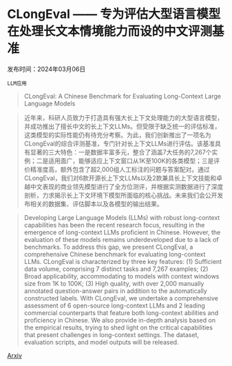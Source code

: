 # CLongEval —— 专为评估大型语言模型在处理长文本情境能力而设的中文评测基准

发布时间：2024年03月06日

`LLM应用`

> CLongEval: A Chinese Benchmark for Evaluating Long-Context Large Language Models

> 近年来，科研人员致力于打造具有强大长上下文处理能力的大型语言模型，并成功推出了擅长中文的长上下文LLMs。但受限于缺乏统一的评估标准，这类模型的实际性能仍有待充分考察。为此，我们创新推出了一项名为CLongEval的综合评测基准，专门针对长上下文LLMs进行评估。该基准具有显著的三大特色：一是数据丰富多元，整合了涵盖7大任务的7,267个实例；二是适用面广，能够适应上下文窗口从1K至100K的各类模型；三是评价精准度高，额外包含了超2,000组人工标注的问题与答案配对。通过CLongEval，我们对6款开源长上下文LLMs以及2款兼具长上下文技能和卓越中文表现的商业领先模型进行了全方位测评，并根据实测数据进行了深度剖析，力求揭示长上下文环境下模型所面临的核心挑战。未来我们会公开发布相关的数据集、评估脚本以及各模型的输出结果。

> Developing Large Language Models (LLMs) with robust long-context capabilities has been the recent research focus, resulting in the emergence of long-context LLMs proficient in Chinese. However, the evaluation of these models remains underdeveloped due to a lack of benchmarks. To address this gap, we present CLongEval, a comprehensive Chinese benchmark for evaluating long-context LLMs. CLongEval is characterized by three key features: (1) Sufficient data volume, comprising 7 distinct tasks and 7,267 examples; (2) Broad applicability, accommodating to models with context windows size from 1K to 100K; (3) High quality, with over 2,000 manually annotated question-answer pairs in addition to the automatically constructed labels. With CLongEval, we undertake a comprehensive assessment of 6 open-source long-context LLMs and 2 leading commercial counterparts that feature both long-context abilities and proficiency in Chinese. We also provide in-depth analysis based on the empirical results, trying to shed light on the critical capabilities that present challenges in long-context settings. The dataset, evaluation scripts, and model outputs will be released.

[Arxiv](https://arxiv.org/abs/2403.03514)